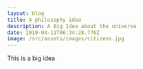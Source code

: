 ```yaml
---
layout: blog
title: A philosophy idea
description: A Big Idea about the universe
date: 2019-04-11T06:34:28.776Z
image: /src/assets/images/citizens.jpg
---
```

This is a big idea
